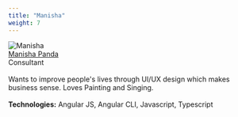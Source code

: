 ```yaml
---
title: "Manisha"
weight: 7
---
```

![Manisha](manisha.png.png)
<br/>
[Manisha Panda](https://www.linkedin.com/in/manisha-panda-4928688b/")
<br/>
Consultant
<br/><br/>
Wants to improve people's lives through UI/UX design which makes business sense. Loves Painting and Singing.
<br/><br/>
**Technologies:** Angular JS, Angular CLI, Javascript, Typescript
